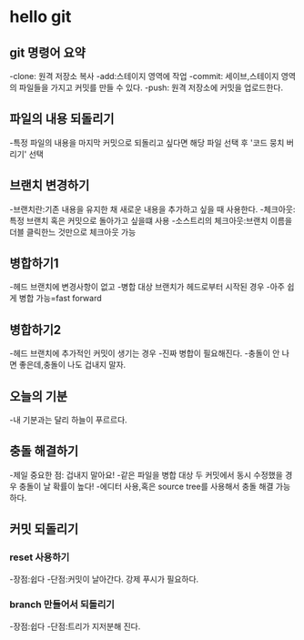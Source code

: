# hello git 

## git 명령어 요약

-clone: 원격 저장소 복사
-add:스테이지 영역에 작업
-commit: 세이브,스테이지 영역의 파일들을 가지고 커밋를 만들 수 있다.
-push: 원격 저장소에 커밋을 업로드한다.

## 파일의 내용 되돌리기
-특정 파일의 내용을 마지막 커밋으로 되돌리고 싶다면 해당 파일 선택 후 '코드 뭉치 버리기' 선택

## 브랜치 변경하기

-브랜치란:기존 내용을 유지한 채 새로운 내용을 추가하고 싶을 때 사용한다.
-체크아웃:특정 브랜치 혹은 커밋으로 돌아가고 싶을떄 사용
-소스트리의 체크아웃:브랜치 이름을 더블 클릭한느 것만으로 체크아웃 가능

## 병합하기1
-헤드 브랜치에 변경사항이 없고
-병합 대상 브랜치가 헤드로부터 시작된 경우
-아주 쉽게 병합 가능=fast forward

## 병합하기2
-헤드 브랜치에 추가적인 커밋이 생기는 경우
-진짜 병합이 필요해진다.
-충돌이 안 나면 좋은데,충돌이 나도 겁내지 말자.

## 오늘의 기분
-내 기분과는 달리 하늘이 푸르르다.

## 충돌 해결하기
-제일 중요한 점: 겁내지 말아요!
-같은 파일을 병합 대상 두 커밋에서 동시 수정했을 경우 충돌이 날 확률이 높다!
-에디터 사용,혹은 source tree를 사용해서 충돌 해결 가능하다.


## 커밋 되돌리기

### reset 사용하기
-장점:쉽다
-단점:커밋이 날아간다. 강제 푸시가 필요하다.

### branch 만들어서 되돌리기
-장점:쉽다
-단점:트리가 지저분해 진다.
